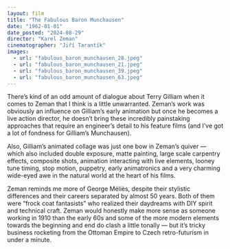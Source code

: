 ```yaml
---
layout: film
title: "The Fabulous Baron Munchausen"
date: "1962-01-01"
date_posted: "2024-08-29"
director: "Karel Zeman"
cinematographer: "Jiří Tarantík"
images:
  - url: "fabulous_baron_munchausen_28.jpeg"
  - url: "fabulous_baron_munchausen_21.jpeg"
  - url: "fabulous_baron_munchausen_39.jpeg"
  - url: "fabulous_baron_munchausen_63.jpeg"
---
```


There’s kind of an odd amount of dialogue about Terry Gilliam when it comes to Zeman that I think is a little unwarranted. Zeman’s work was obviously an influence on Gilliam’s early animation but once he becomes a live action director, he doesn’t bring these incredibly painstaking approaches that require an engineer’s detail to his feature films (and I’ve got a lot of fondness for Gilliam’s Munchausen). 

Also, Gilliam’s animated collage was just one bow in Zeman’s quiver — which also included double exposure, matte painting, large scale carpentry effects, composite shots, animation interacting with live elements, looney tune timing, stop motion, puppetry, early animatronics and a very charming wide-eyed awe in the natural world at the heart of his films.

Zeman reminds me more of George Méliès, despite their stylistic differences and their careers separated by almost 50 years. Both of them were “frock coat fantasists” who realized their daydreams with DIY spirit and technical craft. Zeman would honestly make more sense as someone working in 1910 than the early 60s and some of the more modern elements towards the beginning and end do clash a little tonally — but it’s tricky business rocketing from the Ottoman Empire to Czech retro-futurism in under a minute.